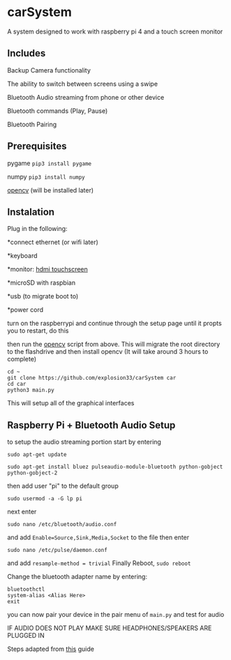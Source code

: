 # carSystem

A system designed to work with raspberry pi 4 and a touch screen monitor

## Includes

  Backup Camera functionality
  
  The ability to switch between screens using a swipe
  
  Bluetooth Audio streaming from phone or other device
  
  Bluetooth commands (Play, Pause)
  
  Bluetooth Pairing
  
## Prerequisites

pygame ```pip3 install pygame```

numpy ```pip3 install numpy```

[opencv](https://github.com/Llibyddap/RPi_CV2) (will be installed later)
  
## Instalation
Plug in the following:

*connect ethernet (or wifi later)

*keyboard

*monitor: [hdmi touchscreen](https://www.amazon.com/Elecrow-Capacitive-interface-Supports-Raspberry/dp/B07FDYXPT7/ref=asc_df_B07FDYXPT7/?tag=hyprod-20&linkCode=df0&hvadid=319216790773&hvpos=1o4&hvnetw=g&hvrand=834440554194434038&hvpone=&hvptwo=&hvqmt=&hvdev=c&hvdvcmdl=&hvlocint=&hvlocphy=&hvtargid=pla-624150239484&psc=1)



*microSD with raspbian

*usb (to migrate boot to)

*power cord

turn on the raspberrypi and continue through the setup page until it propts you to restart, do this

then run the [opencv](https://github.com/Llibyddap/RPi_CV2) script from above. This will migrate the root directory to the flashdrive and then install opencv (It will take around 3 hours to complete)

```
cd ~
git clone https://github.com/explosion33/carSystem car
cd car
python3 main.py
```

This will setup all of the graphical interfaces


## Raspberry Pi + Bluetooth Audio Setup

to setup the audio streaming portion start by entering

```
sudo apt-get update
```
```
sudo apt-get install bluez pulseaudio-module-bluetooth python-gobject python-gobject-2
```
then add user "pi" to the default group
```
sudo usermod -a -G lp pi
```
next enter
```
sudo nano /etc/bluetooth/audio.conf
```
and add ```Enable=Source,Sink,Media,Socket``` to the file
then enter
```
sudo nano /etc/pulse/daemon.conf
```
and add ```resample-method = trivial```
Finally Reboot, ```sudo reboot```

Change the bluetooth adapter name by entering:
```
bluetoothctl
system-alias <Alias Here>
exit
```

you can now pair your device in the pair menu of ```main.py``` and test for audio

IF AUDIO DOES NOT PLAY MAKE SURE HEADPHONES/SPEAKERS ARE PLUGGED IN

Steps adapted from [this](https://www.raspberrypi.org/forums/viewtopic.php?t=68779) guide
